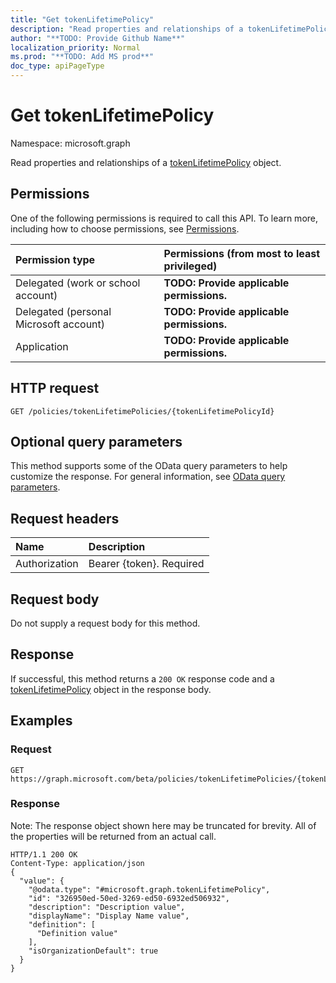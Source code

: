```yaml
---
title: "Get tokenLifetimePolicy"
description: "Read properties and relationships of a tokenLifetimePolicy object."
author: "**TODO: Provide Github Name**"
localization_priority: Normal
ms.prod: "**TODO: Add MS prod**"
doc_type: apiPageType
---
```


# Get tokenLifetimePolicy

Namespace: microsoft.graph

Read properties and relationships of a [tokenLifetimePolicy](../resources/tokenlifetimepolicy.md) object.

## Permissions
One of the following permissions is required to call this API. To learn more, including how to choose permissions, see [Permissions](/concepts/permissions-reference.md).

|Permission type|Permissions (from most to least privileged)|
|:---|:---|
|Delegated (work or school account)|**TODO: Provide applicable permissions.**|
|Delegated (personal Microsoft account)|**TODO: Provide applicable permissions.**|
|Application|**TODO: Provide applicable permissions.**|

## HTTP request
<!-- {
  "blockType": "ignored"
}
-->
``` http
GET /policies/tokenLifetimePolicies/{tokenLifetimePolicyId}
```

## Optional query parameters
This method supports some of the OData query parameters to help customize the response. For general information, see [OData query parameters](/graph/query-parameters).

## Request headers
|Name|Description|
|:---|:---|
|Authorization|Bearer {token}. Required|

## Request body
Do not supply a request body for this method.

## Response
If successful, this method returns a `200 OK` response code and a [tokenLifetimePolicy](../resources/tokenlifetimepolicy.md) object in the response body.

## Examples

### Request
<!-- {
  "blockType": "request",
  "name": "get_tokenlifetimepolicy"
}
-->
``` http
GET https://graph.microsoft.com/beta/policies/tokenLifetimePolicies/{tokenLifetimePolicyId}
```

### Response
Note: The response object shown here may be truncated for brevity. All of the properties will be returned from an actual call.
<!-- {
  "blockType": "response",
  "truncated": true,
  "@odata.type": "microsoft.graph.tokenLifetimePolicy"
}
-->
``` http
HTTP/1.1 200 OK
Content-Type: application/json
{
  "value": {
    "@odata.type": "#microsoft.graph.tokenLifetimePolicy",
    "id": "326950ed-50ed-3269-ed50-6932ed506932",
    "description": "Description value",
    "displayName": "Display Name value",
    "definition": [
      "Definition value"
    ],
    "isOrganizationDefault": true
  }
}
```

